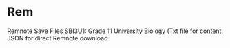 # Rem
Remnote Save Files 
SBI3U1: Grade 11 University Biology (Txt file for content, JSON for direct Remnote download
